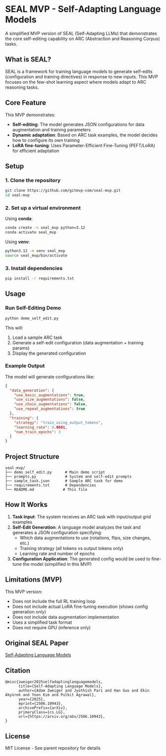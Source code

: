 # SEAL MVP - Self-Adapting Language Models

A simplified MVP version of SEAL (Self-Adapting LLMs) that demonstrates the core self-editing capability on ARC (Abstraction and Reasoning Corpus) tasks.

## What is SEAL?

SEAL is a framework for training language models to generate self-edits (configuration and training directives) in response to new inputs. This MVP focuses on the few-shot learning aspect where models adapt to ARC reasoning tasks.

## Core Feature

This MVP demonstrates:
- **Self-editing**: The model generates JSON configurations for data augmentation and training parameters
- **Dynamic adaptation**: Based on ARC task examples, the model decides how to configure its own training
- **LoRA fine-tuning**: Uses Parameter-Efficient Fine-Tuning (PEFT/LoRA) for efficient adaptation

## Setup

### 1. Clone the repository

```bash
git clone https://github.com/gitmvp-com/seal-mvp.git
cd seal-mvp
```

### 2. Set up a virtual environment

Using **conda**:

```bash
conda create -n seal_mvp python=3.12
conda activate seal_mvp
```

Using **venv**:

```bash
python3.12 -m venv seal_mvp
source seal_mvp/bin/activate
```

### 3. Install dependencies

```bash
pip install -r requirements.txt
```

## Usage

### Run Self-Editing Demo

```bash
python demo_self_edit.py
```

This will:
1. Load a sample ARC task
2. Generate a self-edit configuration (data augmentation + training params)
3. Display the generated configuration

### Example Output

The model will generate configurations like:

```json
{
  "data_generation": {
    "use_basic_augmentations": true,
    "use_size_augmentations": false,
    "use_chain_augmentations": false,
    "use_repeat_augmentations": true
  },
  "training": {
    "strategy": "train_using_output_tokens",
    "learning_rate": 0.0001,
    "num_train_epochs": 3
  }
}
```

## Project Structure

```
seal-mvp/
├── demo_self_edit.py      # Main demo script
├── prompts.py             # System and self-edit prompts
├── sample_task.json       # Sample ARC task for demo
├── requirements.txt       # Dependencies
└── README.md             # This file
```

## How It Works

1. **Task Input**: The system receives an ARC task with input/output grid examples
2. **Self-Edit Generation**: A language model analyzes the task and generates a JSON configuration specifying:
   - Which data augmentations to use (rotations, flips, size changes, etc.)
   - Training strategy (all tokens vs output tokens only)
   - Learning rate and number of epochs
3. **Configuration Application**: The generated config would be used to fine-tune the model (simplified in this MVP)

## Limitations (MVP)

This MVP version:
- Does not include the full RL training loop
- Does not include actual LoRA fine-tuning execution (shows config generation only)
- Does not include data augmentation implementation
- Uses a simplified task format
- Does not require GPU (inference only)

## Original SEAL Paper

[Self-Adapting Language Models](https://arxiv.org/abs/2506.10943)

## Citation

```
@misc{zweiger2025selfadaptinglanguagemodels,
      title={Self-Adapting Language Models}, 
      author={Adam Zweiger and Jyothish Pari and Han Guo and Ekin Akyürek and Yoon Kim and Pulkit Agrawal},
      year={2025},
      eprint={2506.10943},
      archivePrefix={arXiv},
      primaryClass={cs.LG},
      url={https://arxiv.org/abs/2506.10943}, 
}
```

## License

MIT License - See parent repository for details